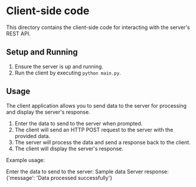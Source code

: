 # Client-side code

This directory contains the client-side code for interacting with the server's REST API.

## Setup and Running

1. Ensure the server is up and running.
2. Run the client by executing `python main.py`.

## Usage

The client application allows you to send data to the server for processing and display the server's response.

1. Enter the data to send to the server when prompted.
2. The client will send an HTTP POST request to the server with the provided data.
3. The server will process the data and send a response back to the client.
4. The client will display the server's response.

Example usage:

Enter the data to send to the server: Sample data
Server response: {'message': 'Data processed successfully'}